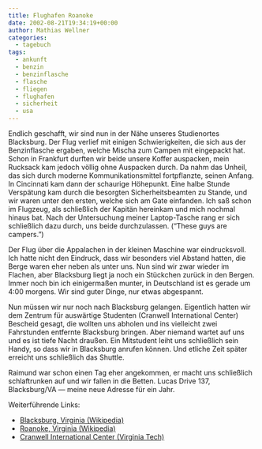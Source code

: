 ```yaml
---
title: Flughafen Roanoke
date: 2002-08-21T19:34:19+00:00
author: Mathias Wellner
categories:
  - tagebuch
tags:
  - ankunft
  - benzin
  - benzinflasche
  - flasche
  - fliegen
  - flughafen
  - sicherheit
  - usa
---
```

Endlich geschafft, wir sind nun in der Nähe unseres Studienortes Blacksburg. Der Flug verlief mit einigen Schwierigkeiten, die sich aus der Benzinflasche ergaben, welche Mischa zum Campen mit eingepackt hat. Schon in Frankfurt durften wir beide unsere Koffer auspacken, mein Rucksack kam jedoch völlig ohne Auspacken durch. Da nahm das Unheil, das sich durch moderne Kommunikationsmittel fortpflanzte, seinen Anfang. In Cincinnati kam dann der schaurige Höhepunkt. Eine halbe Stunde Verspätung kam durch die besorgten Sicherheitsbeamten zu Stande, und wir waren unter den ersten, welche sich am Gate einfanden. Ich saß schon im Flugzeug, als schließlich der Kapitän hereinkam und mich nochmal hinaus bat. Nach der Untersuchung meiner Laptop-Tasche rang er sich schließlich dazu durch, uns beide durchzulassen. (&#8220;These guys are campers.&#8221;)

Der Flug über die Appalachen in der kleinen Maschine war eindrucksvoll. Ich hatte nicht den Eindruck, dass wir besonders viel Abstand hatten, die Berge waren eher neben als unter uns. Nun sind wir zwar wieder im Flachen, aber Blacksburg liegt ja noch ein Stückchen zurück in den Bergen. Immer noch bin ich einigermaßen munter, in Deutschland ist es gerade um 4:00 morgens. Wir sind guter Dinge, nur etwas abgespannt.

Nun müssen wir nur noch nach Blacksburg gelangen. Eigentlich hatten wir dem Zentrum für auswärtige Studenten (Cranwell International Center) Bescheid gesagt, die wollten uns abholen und ins vielleicht zwei Fahrstunden entfernte Blacksburg bringen. Aber niemand wartet auf uns und es ist tiefe Nacht draußen. Ein Mitstudent leiht uns schließlich sein Handy, so dass wir in Blacksburg anrufen können. Und etliche Zeit später erreicht uns schließlich das Shuttle.

Raimund war schon einen Tag eher angekommen, er macht uns schließlich schlaftrunken auf und wir fallen in die Betten. Lucas Drive 137, Blacksburg/VA &mdash; meine neue Adresse für ein Jahr.

Weiterführende Links:

  * [Blacksburg, Virginia (Wikipedia)](https://de.wikipedia.org/wiki/Blacksburg_%28Virginia%29)
  * [Roanoke, Virginia (Wikipedia)](https://de.wikipedia.org/wiki/Roanoke_%28Virginia%29)
  * [Cranwell International Center (Virginia Tech)](http://www.international.vt.edu/)